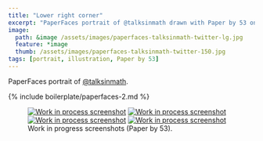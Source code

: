 ```yaml
---
title: "Lower right corner"
excerpt: "PaperFaces portrait of @talksinmath drawn with Paper by 53 on an iPad."
image: 
  path: &image /assets/images/paperfaces-talksinmath-twitter-lg.jpg 
  feature: *image
  thumb: /assets/images/paperfaces-talksinmath-twitter-150.jpg
tags: [portrait, illustration, Paper by 53]
---
```


PaperFaces portrait of [@talksinmath](http://twitter.com/talksinmath).

{% include boilerplate/paperfaces-2.md %}

<figure class="half">
	<a href="{{ site.url }}/assets/images/paperfaces-talksinmath-process-1-lg.jpg"><img src="{{ site.url }}/assets/images/paperfaces-talksinmath-process-1-600.jpg" alt="Work in process screenshot"></a>
	<a href="{{ site.url }}/assets/images/paperfaces-talksinmath-process-2-lg.jpg"><img src="{{ site.url }}/assets/images/paperfaces-talksinmath-process-2-600.jpg" alt="Work in process screenshot"></a>
	<a href="{{ site.url }}/assets/images/paperfaces-talksinmath-process-3-lg.jpg"><img src="{{ site.url }}/assets/images/paperfaces-talksinmath-process-3-600.jpg" alt="Work in process screenshot"></a>
	<a href="{{ site.url }}/assets/images/paperfaces-talksinmath-process-4-lg.jpg"><img src="{{ site.url }}/assets/images/paperfaces-talksinmath-process-4-600.jpg" alt="Work in process screenshot"></a>
	<figcaption>Work in progress screenshots (Paper by 53).</figcaption>
</figure>
